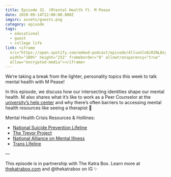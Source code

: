 ```yaml
---
title: Episode 32. (M)ental Health ft. M Pease
date: 2020-09-14T12:00:00.000Z
imgsrc: assets/guests.png
category: episode
tags:
  - educational
  - guest
  - college life
link: <iframe
  src="https://open.spotify.com/embed-podcast/episode/4llvonln8iR2NLBsyVmkYr"
  width="100%" height="232" frameborder="0" allowtransparency="true"
  allow="encrypted-media"></iframe>
---
```

We’re taking a break from the lighter, personality topics this week to talk mental health with M Pease!

In this episode, we discuss how our intersecting identities shape our mental health. M also shares what it’s like to work as a Peer Counselor at the [university’s help center](https://helpcenterumd.org/) and why there’s often barriers to accessing mental health resources like seeing a therapist 💬

Mental Health Crisis Resources & Hotlines:

* [National Suicide Prevention Lifeline](https://suicidepreventionlifeline.org/)
* [The Trevor Project](https://www.thetrevorproject.org/get-help-now/)
* [National Alliance on Mental Illness](https://www.nami.org/Home)
* [Trans Lifeline](https://translifeline.org/)

—⁣⁣

This episode is in partnership with The Katra Box. Learn more at [thekatrabox.com](https://thekatrabox.com/) and @thekatrabox on IG ✨⁣